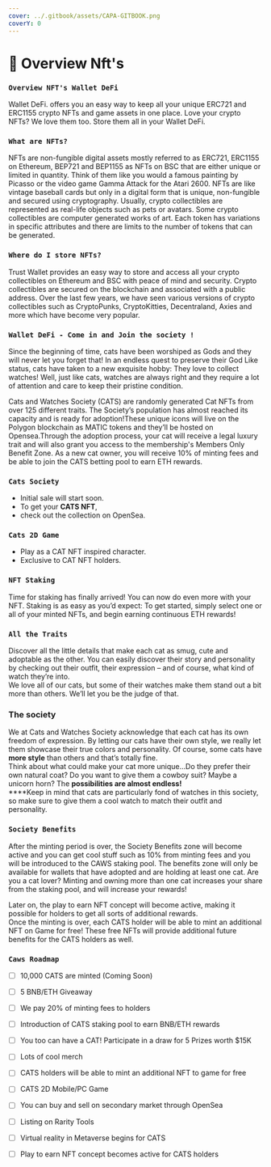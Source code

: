 ```yaml
---
cover: ../.gitbook/assets/CAPA-GITBOOK.png
coverY: 0
---
```


# 👻 Overview Nft's

### `Overview NFT's Wallet DeFi`

Wallet DeFi. offers you an easy way to keep all your unique ERC721 and ERC1155 crypto NFTs and game assets in one place. Love your crypto NFTs? We love them too. Store them all in your Wallet DeFi.

### `What are NFTs?`

NFTs are non-fungible digital assets mostly referred to as ERC721, ERC1155 on Ethereum, BEP721 and BEP1155 as NFTs on BSC that are either unique or limited in quantity. Think of them like you would a famous painting by Picasso or the video game Gamma Attack for the Atari 2600. NFTs are like vintage baseball cards but only in a digital form that is unique, non-fungible and secured using cryptography. Usually, crypto collectibles are represented as real-life objects such as pets or avatars. Some crypto collectibles are computer generated works of art. Each token has variations in specific attributes and there are limits to the number of tokens that can be generated.

### `Where do I store NFTs?`

Trust Wallet provides an easy way to store and access all your crypto collectibles on Ethereum and BSC with peace of mind and security. Crypto collectibles are secured on the blockchain and associated with a public address. Over the last few years, we have seen various versions of crypto collectibles such as CryptoPunks, CryptoKitties, Decentraland, Axies and more which have become very popular.

### `Wallet DeFi - Come in and Join the society !`

Since the beginning of time, cats have been worshiped as Gods and they will never let you forget that! In an endless quest to preserve their God Like status, cats have taken to a new exquisite hobby: They love to collect watches! Well, just like cats, watches are always right and they require a lot of attention and care to keep their pristine condition.

Cats and Watches Society (CATS) are randomly generated Cat NFTs from over 125 different traits. The Society’s population has almost reached its capacity and is ready for adoption!These unique icons will live on the Polygon blockchain as MATIC tokens and they’ll be hosted on Opensea.Through the adoption process, your cat will receive a legal luxury trait and will also grant you access to the membership's Members Only Benefit Zone. As a new cat owner, you will receive 10% of minting fees and be able to join the CATS betting pool to earn ETH rewards.

### `Cats Society`

* Initial sale will start soon.
* To get your **CATS NFT**,
* check out the collection on OpenSea.

### `Cats 2D Game`

* Play as a CAT NFT inspired character.&#x20;
* Exclusive to CAT NFT holders.

### `NFT Staking`&#x20;

Time for staking has finally arrived! You can now do even more with your NFT. Staking is as easy as you’d expect: To get started, simply select one or all of your minted NFTs, and begin earning continuous ETH rewards!

### `All the Traits`

Discover all the little details that make each cat as smug, cute and adoptable as the other. You can easily discover their story and personality by checking out their outfit, their expression – and of course, what kind of watch they’re into.\
We love all of our cats, but some of their watches make them stand out a bit more than others. We’ll let you be the judge of that.

### The society

We at Cats and Watches Society acknowledge that each cat has its own freedom of expression. By letting our cats have their own style, we really let them showcase their true colors and personality. Of course, some cats have **more style** than others and that’s totally fine.\
Think about what could make your cat more unique…Do they prefer their own natural coat? Do you want to give them a cowboy suit? Maybe a unicorn horn? The **possibilities are almost endless!**\
****Keep in mind that cats are particularly fond of watches in this society, so make sure to give them a cool watch to match their outfit and personality.

### `Society Benefits`

After the minting period is over, the Society Benefits zone will become active and you can get cool stuff such as 10% from minting fees and you will be introduced to the CAWS staking pool. The benefits zone will only be available for wallets that have adopted and are holding at least one cat. Are you a cat lover? Minting and owning more than one cat increases your share from the staking pool, and will increase your rewards!

Later on, the play to earn NFT concept will become active, making it possible for holders to get all sorts of additional rewards.\
Once the minting is over, each CATS holder will be able to mint an additional NFT on Game for free! These free NFTs will provide additional future benefits for the CATS holders as well.

### `Caws Roadmap`

* [ ] 10,000 CATS are minted (Coming Soon)
* [ ] 5 BNB/ETH Giveaway
* [ ] We pay 20% of minting fees to holders
* [ ] Introduction of CATS staking pool to earn BNB/ETH rewards
* [ ] You too can have a CAT! Participate in a draw for 5 Prizes worth $15K
* [ ] Lots of cool merch
* [ ] CATS holders will be able to mint an additional NFT to game for free
* [ ] CATS 2D Mobile/PC Game
* [ ] You can buy and sell on secondary market through OpenSea
* [ ] Listing on Rarity Tools
* [ ] Virtual reality in Metaverse begins for CATS
* [ ] Play to earn NFT concept becomes active for CATS holders

